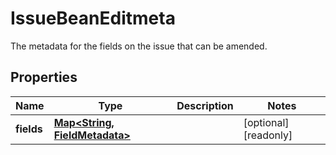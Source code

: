 

# IssueBeanEditmeta

The metadata for the fields on the issue that can be amended.

## Properties

| Name | Type | Description | Notes |
|------------ | ------------- | ------------- | -------------|
|**fields** | [**Map&lt;String, FieldMetadata&gt;**](FieldMetadata.md) |  |  [optional] [readonly] |



